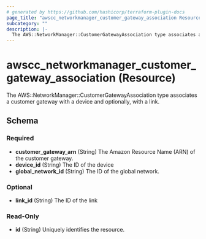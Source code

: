 ```yaml
---
# generated by https://github.com/hashicorp/terraform-plugin-docs
page_title: "awscc_networkmanager_customer_gateway_association Resource - terraform-provider-awscc"
subcategory: ""
description: |-
  The AWS::NetworkManager::CustomerGatewayAssociation type associates a customer gateway with a device and optionally, with a link.
---
```


# awscc_networkmanager_customer_gateway_association (Resource)

The AWS::NetworkManager::CustomerGatewayAssociation type associates a customer gateway with a device and optionally, with a link.



<!-- schema generated by tfplugindocs -->
## Schema

### Required

- **customer_gateway_arn** (String) The Amazon Resource Name (ARN) of the customer gateway.
- **device_id** (String) The ID of the device
- **global_network_id** (String) The ID of the global network.

### Optional

- **link_id** (String) The ID of the link

### Read-Only

- **id** (String) Uniquely identifies the resource.


